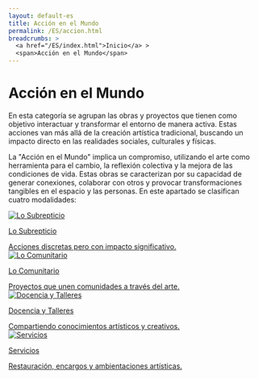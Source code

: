 ```yaml
---
layout: default-es
title: Acción en el Mundo
permalink: /ES/accion.html
breadcrumbs: >
  <a href="/ES/index.html">Inicio</a> >
  <span>Acción en el Mundo</span>
---
```


# Acción en el Mundo

En esta categoría se agrupan las obras y proyectos que tienen como objetivo interactuar y transformar el entorno de manera activa. Estas acciones van más allá de la creación artística tradicional, buscando un impacto directo en las realidades sociales, culturales y físicas.

La "Acción en el Mundo" implica un compromiso, utilizando el arte como herramienta para el cambio, la reflexión colectiva y la mejora de las condiciones de vida. Estas obras se caracterizan por su capacidad de generar conexiones, colaborar con otros y provocar transformaciones tangibles en el espacio y las personas.
En este apartado se clasifican cuatro modalidades:

<div class="button-container">
    <a href="/ES/subrepticio.html" class="fancy-button">
        <div class="button-content">
            <img src="/assets/images/subrepticio.jpg" alt="Lo Subrepticio">
            <p>Lo Subrepticio</p>
            Acciones discretas pero con impacto significativo.
        </div>
    </a>
    <a href="/ES/comunitario.html" class="fancy-button">
        <div class="button-content">
            <img src="/assets/images/comunitario.jpg" alt="Lo Comunitario">
            <p>Lo Comunitario</p>
            Proyectos que unen comunidades a través del arte.
        </div>
    </a>
    <a href="/ES/docencia.html" class="fancy-button">
        <div class="button-content">
            <img src="/assets/images/docencia.jpg" alt="Docencia y Talleres">
            <p>Docencia y Talleres</p>
            Compartiendo conocimientos artísticos y creativos.
        </div>
    </a>
    <a href="/ES/servicios.html" class="fancy-button">
        <div class="button-content">
            <img src="/assets/images/servicios.jpg" alt="Servicios">
            <p>Servicios</p>
            Restauración, encargos y ambientaciones artísticas.
        </div>
    </a>
</div>
